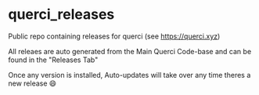 # querci_releases
Public repo containing releases for querci (see https://querci.xyz)

All releaes are auto generated from the Main Querci Code-base and can be found in the "Releases Tab"

Once any version is installed, Auto-updates will take over any time theres a new release 😄
